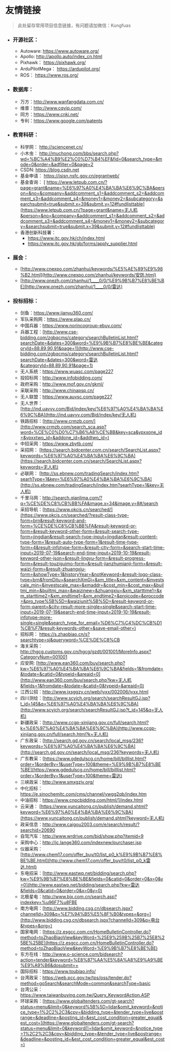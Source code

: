 # 友情链接

> 此处留存常用项目信息链接，有问题请加微信：Kungfuas

- ### 开源社区：

  - Autoware:       https://www.autoware.org/
  - Apollo:          http://apollo.auto/index_cn.html
  - Pixhawk：       https://pixhawk.org/
  - ArduPilotMega： https://ardupilot.org/
  - ROS：          https://www.ros.org/

- ### 数据库：

  - 万方：http://www.wanfangdata.com.cn/
  - 维普：http://www.cqvip.com/
  - 同方：https://www.cnki.net/
  - 专利：https://www.google.com/patents

- ### 教育科研：

  - 科学网：       http://sciencenet.cn/
  - 小木虫：       http://muchong.com/bbs/search.php?wd=%BC%A4%B9%E2%C0%D7%B4%EF&fid=0&search_type=&mode=0&order=&adfilter=0&page=2
  - CSDN:          https://blog.csdn.net
  - 基金申请：      https://isisn.nsfc.gov.cn/egrantweb/
  - 基金查询：     [ https://www.letpub.com.cn/?page=grant&name=%E6%97%A0%E4%BA%BA%E6%9C%BA&person=&no=&company=&addcomment_s1=&addcomment_s2=&addcomment_s3=&addcomment_s4=&money1=&money2=&subcategory=&searchsubmit=true&submit.x=39&submit.y=12#fundlisttable](https://www.letpub.com.cn/?page=grant&name=无人机&person=&no=&company=&addcomment_s1=&addcomment_s2=&addcomment_s3=&addcomment_s4=&money1=&money2=&subcategory=&searchsubmit=true&submit.x=39&submit.y=12#fundlisttable)
  - 香港创新科技署：
    - https://www.itc.gov.hk/ch/index.html
    - https://www.itc.gov.hk/gb/forms/apply_supplier.html

- ### 展会：

  - [http://www.cnexpo.com/zhanhui/keywords/%E5%AE%89%E9%98%B2.html](http://www.cnexpo.com/zhanhui/keywords/安防.html)
  - [http://www.onezh.com/zhanhui/1____0/0/%E9%9B%B7%E8%BE%BE](http://www.onezh.com/zhanhui/1____0/0/雷达)

- ### 投标招标：

  - 剑鱼：https://www.jianyu360.com/
  - 军队采购网：https://www.plap.cn/
  - 中国兵器：https://www.norincogroup-ebuy.com/
  - 兵器工程：[http://www.cse-bidding.com/zgbqcms/category/searchBulletinList.html?searchDate=&dates=300&word=%E9%9B%B7%E8%BE%BE&categoryId=88,89,90,91&page=1](http://www.cse-bidding.com/zgbqcms/category/searchBulletinList.html?searchDate=&dates=300&word=雷达&categoryId=88,89,90,91&page=1)
  - 无人系统：https://www.wuasc.com/page227
  - 投招标网：http://www.infobidding.com/
  - 政府采购：http://www.mof.gov.cn/gkml/
  - 采联采购：http://www.chinapsp.cn/
  - 无人联盟：https://www.auvsc.com/page227
  - 无人世界：[http://ind.uavvv.com/Bid/index/key/%E6%97%A0%E4%BA%BA%E6%9C%BA](http://ind.uavvv.com/Bid/index/key/无人机)
  - 铁路招标：[http://www.crmzb.com/](http://www.crmzb.com/search_sca.asp?word=%CE%C0%D0%C7%B6%A8%CE%BB&key=sca&ypxxone_id=&ypxxtwo_id=&addone_id=&addtwo_id=)
  - 中招采网：https://www.zbytb.com/
  - 采招网：  [https://search.bidcenter.com.cn/search/SearchList.aspx?keywords=%E6%97%A0%E4%BA%BA%E6%9C%BA](https://search.bidcenter.com.cn/search/SearchList.aspx?keywords=无人机)
  - 必联网：  [http://ss.ebnew.com/tradingSearch/index.htm?searhType=1&key=%E6%97%A0%E4%BA%BA%E6%9C%BA](http://ss.ebnew.com/tradingSearch/index.htm?searhType=1&key=无人机)
  - 千里马网：http://search.qianlima.com/?q=%CE%DE%C8%CB%BB%FA&image.x=34&image.y=8#/search
  - 采招导航：[https://www.okcis.cn/searched/](https://www.okcis.cn/searched/?result-class-type-form=brn&result-keyword-and-form=%CE%DE%C8%CB%BB%FA&result-keyword-or-form=&result-keyword-other-form=&result-search-type-form=jingdian&result-search-type-input=jingdian&result-content-type-form=1&result-auto-type-form=1&result-time-type-form=4&result-infotype-form=&result-city-form=&search-start-time-input=2019-07-19&search-end-time-input=2019-10-19&result-keyword-other-json=&result-lingyu-form=&result-progress-form=&result-touziguimo-form=&result-jianzhumianji-form=&result-waizi-form=&result-zhuangxiu-form=&showType=1&historyYear=&notKeyword=&result-logo-class-type=brn&fromDitu=&searchXmGj=&xm_title=&xm_content=&investscale_min=&investscale_max=&xmaddr=&cost_min=&cost_max=&builtmj_min=&builtmj_max=&waizinew=&zhuangxiu=&xm_starttime1=&xm_starttime2=&xm_endtime1=&xm_endtime2=&projcode=&proccode=&pro_type%5B%5D=&waiziunit%5B%5D=&result-keyword-or-form-parent=&city-result-more-single=single&search-start-time-input=2019-07-19&search-end-time-input=2019-10-19&result-infotype-more-single=single&search_type_for_email=%D6%C7%C4%DC%CB%D1%CB%F7&result-keywords-other=&save-email-other=)
  - 招标网：  https://s.zhaobiao.cn/s?searchtype=sj&queryword=%CE%DE%C8%CB
  - 海关采购：http://hgcg.customs.gov.cn/hgcg/gzdt/001001/MoreInfo.aspx?CategoryNum=001001
  - 应安网:    [http://www.ean360.com/buy/search.php?kw=%E6%97%A0%E4%BA%BA%E6%9C%BA&fields=1&fromdate=&todate=&catid=0&typeid=&areaid=0](http://www.ean360.com/buy/search.php?kw=无人机&fields=1&fromdate=&todate=&catid=0&typeid=&areaid=0)
  - 江西公招：http://www.jxsggzy.cn/web/jyxx/002006/jyxx.html
  - 四川测绘：[http://www.scyjch.org/search/searchResultGJ.jsp?t_id=145&q=%E6%97%A0%E4%BA%BA%E6%9C%BA](http://www.scyjch.org/search/searchResultGJ.jsp?t_id=145&q=无人机)
  - 新疆政采：[http://www.ccgp-xinjiang.gov.cn/full/search.html?k=%E6%97%A0%E4%BA%BA%E6%9C%BA](http://www.ccgp-xinjiang.gov.cn/full/search.html?k=无人机)
  - 广东政采：[http://search.gd.gov.cn/search/local_msg/236?keywords=%E6%97%A0%E4%BA%BA%E6%9C%BA](http://search.gd.gov.cn/search/local_msg/236?keywords=无人机)
  - 广东教采：[https://www.gdedulscg.cn/home/bill/billlist.html?order=1&orderBy=1&userType=100&theme=%E9%9B%B7%E8%BE%BE](https://www.gdedulscg.cn/home/bill/billlist.html?order=1&orderBy=1&userType=100&theme=雷达)
  - 三峡政采：http://www.smxgzjy.org/
  - 中化招标：https://e.sinochemitc.com/cms/channel/ywgg2qb/index.htm
  - 中油招标：https://www.cnpcbidding.com/html/1/index.html
  - 云采通：  [https://www.yuncaitong.cn/publish/demand.shtml?keyword=%E6%97%A0%E4%BA%BA%E6%9C%BA](https://www.yuncaitong.cn/publish/demand.shtml?keyword=无人机)
  - 政采信息：http://www.caigou2003.com/e/search/result/?searchid=20690
  - 自驾汽车：http://www.wrdrive.com/bid/show.php?itemid=9
  - 采购中心：http://jc.lange360.com/indexnew/purchaser.jsp
  - 仪器采购：[http://www.chem17.com/offer_buy/t0/list_p0_k%E9%9B%B7%E8%BE%BE.html](http://www.chem17.com/offer_buy/t0/list_p0_k雷达.html)
  - 东电招采：[http://www.eastwp.net/bidding/search.php?kw=%E9%9B%B7%E8%BE%BE&fields=0&catid=0&order=0&x=0&y=0](http://www.eastwp.net/bidding/search.php?kw=雷达&fields=0&catid=0&order=0&x=0&y=0)
  - 北极星电：http://www.bjx.com.cn/search.asp?indexkey=%u96F7%u8FBE
  - 南方电网：[http://www.bidding.csg.cn/dbsearch.jspx?channelId=309&q=%E7%94%B5%E5%8F%B0&types=&org=](http://www.bidding.csg.cn/dbsearch.jspx?channelId=309&q=电台&types=&org=)
  - 国家电网：[https://z.esgcc.com.cn/HomeBulletinController.do?method=toZhaoBiaoView&keyWord=%25E9%259B%25B7%25E8%25BE%25BE](https://z.esgcc.com.cn/HomeBulletinController.do?method=toZhaoBiaoView&keyWord=%E9%9B%B7%E8%BE%BE)
  - 东方在线：http://www.o-science.com/bidsearch?action=tender&keyword=%E8%87%AA%E5%8A%A8%E9%A9%BE%E9%A9%B6&dosubmit=+
  - 国际招标：https://www.toubiao.info/
  - 台湾政采：https://web.pcc.gov.tw/tps/pss/tender.do?method=goSearch&searchMode=common&searchType=basic
  - 台湾公采：https://www.taiwanbuying.com.tw/Query_KeywordAction.ASP
  - 环球采购：[https://www.globaltenders.com/gt-search?status=menu&limit=0&keyword%5B%5D=lidar&omit_keyword=&notice_type=1%2C2%2C3&cpv=&bidding_type=&tender_type=live&postrange=&deadline=&posting_id=&est_cost_condition=greater_equal&est_cost=](https://www.globaltenders.com/gt-search?status=menu&limit=0&keyword[]=lidar&omit_keyword=&notice_type=1%2C2%2C3&cpv=&bidding_type=&tender_type=live&postrange=&deadline=&posting_id=&est_cost_condition=greater_equal&est_cost=)